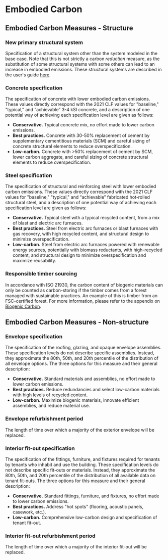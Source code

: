# Embodied Carbon

## Embodied Carbon Measures - Structure

### New primary structural system

Specification of a structural system other than the system modeled in the base case. Note that this is not strictly a carbon _reduction_ measure, as the substitution of some structural systems with some others can lead to an increase in embodied emissions. These structural systems are described in the user's guide [here](https://epic-documentation.gitbook.io/epic/users-guide/base-case#building-structure).

### Concrete specification

The specification of concrete with lower embodied carbon emissions. These values directly correspond with the 2021 CLF values for "baseline," "typical," and “achievable” 3-4 kSI concrete, and a description of one potential way of achieving each specification level are given as follows:

* **Conservative.** Typical concrete mix, no effort made to lower carbon emissions.
* **Best practices.** Concrete with 30-50% replacement of cement by supplementary cementitious materials (SCM) and careful sizing of concrete structural elements to reduce overspecification.
* **Low-carbon.** Concrete with >50% replacement of cement by SCM, lower carbon aggregate, and careful sizing of concrete structural elements to reduce overspecification.

### Steel specification

The specification of structural and reinforcing steel with lower embodied carbon emissions. These values directly correspond with the 2021 CLF values for "baseline," "typical," and “achievable” fabricated hot-rolled structural steel, and a description of one potential way of achieving each specification level are given as follows:

* **Conservative.** Typical steel with a typical recycled content, from a mix of blast and electric arc furnaces.
* **Best practices.** Steel from electric arc furnaces or blast furnaces with gas recovery, with high recycled content, and structural design to minimize overspecification.
* **Low-carbon.** Steel from electric arc furnaces powered with renewable energy sources, potentially with biomass reductants, with high-recycled content, and structural design to minimize overspecification and maximize reusability.

### Responsible timber sourcing

In accordance with ISO 21930, the carbon content of biogenic materials can only be counted as carbon-storing if the timber comes from a forest managed with sustainable practices. An example of this is timber from an FSC-certified forest. For more information, please refer to the appendix on [Biogenic Carbon](../../appendices/biogenic-carbon.md).

## Embodied Carbon Measures - Non-structure <a href="#embodied-carbon-measures-nonstructure" id="embodied-carbon-measures-nonstructure"></a>

### Envelope specification

The specification of the roofing, glazing, and opaque envelope assemblies. These specification levels do not describe specific assemblies. Instead, they approximate the 80th, 50th, and 20th percentile of the distribution of all envelope options. The three options for this measure and their general description:

* **Conservative.** Standard materials and assemblies, no effort made to lower carbon emissions.
* **Best practices.** Reduce redundancies and select low-carbon materials with high levels of recycled content.
* **Low-carbon.** Maximize biogenic materials, innovate efficient assemblies, and reduce material use.

### Envelope refurbishment period

The length of time over which a majority of the exterior envelope will be replaced.

### Interior fit-out specification

The specification of the fittings, furniture, and fixtures required for tenants by tenants who inhabit and use the building. These specification levels do not describe specific fit-outs or materials. Instead, they approximate the 80th, 50th, and 20th percentile of the distribution of all available data on tenant fit-outs. The three options for this measure and their general description:

* **Conservative.** Standard fittings, furniture, and fixtures, no effort made to lower carbon emissions.
* **Best practices.** Address "hot spots" (flooring, acoustic panels, casework, etc.).
* **Low-carbon.** Comprehensive low-carbon design and specification of tenant fit-out.

### Interior fit-out refurbishment period

The length of time over which a majority of the interior fit-out will be replaced.
